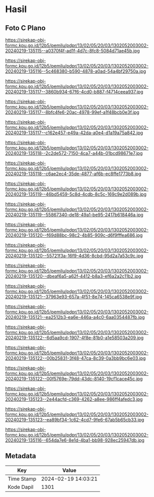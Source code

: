 # Hasil

## Foto C Plano

https://sirekap-obj-formc.kpu.go.id/12b5/pemilu/pdpr/13/02/05/20/03/1302052003002-20240219-135115--a0370f4f-ad1f-4d7c-8fc8-5084d71ae45b.jpg

https://sirekap-obj-formc.kpu.go.id/12b5/pemilu/pdpr/13/02/05/20/03/1302052003002-20240219-135116--5c468380-b590-4878-a0ad-54a4bf29750a.jpg

https://sirekap-obj-formc.kpu.go.id/12b5/pemilu/pdpr/13/02/05/20/03/1302052003002-20240219-135117--3860b934-67f6-4cd0-b887-f4714ceea937.jpg

https://sirekap-obj-formc.kpu.go.id/12b5/pemilu/pdpr/13/02/05/20/03/1302052003002-20240219-135117--8bfc4fe6-20ac-4978-99ef-a1f48bcb0e3f.jpg

https://sirekap-obj-formc.kpu.go.id/12b5/pemilu/pdpr/13/02/05/20/03/1302052003002-20240219-135117--c162e457-e49a-42da-a0e4-d1a19a75a842.jpg

https://sirekap-obj-formc.kpu.go.id/12b5/pemilu/pdpr/13/02/05/20/03/1302052003002-20240219-135118--2c2de572-7150-4ca7-a44b-01bcd98671e7.jpg

https://sirekap-obj-formc.kpu.go.id/12b5/pemilu/pdpr/13/02/05/20/03/1302052003002-20240219-135118--c6ae2ec4-35de-4877-af6b-ec8ffe1773b8.jpg

https://sirekap-obj-formc.kpu.go.id/12b5/pemilu/pdpr/13/02/05/20/03/1302052003002-20240219-135119--46bd5459-5c8d-4cdb-8c5c-169c9e2d089b.jpg

https://sirekap-obj-formc.kpu.go.id/12b5/pemilu/pdpr/13/02/05/20/03/1302052003002-20240219-135119--55867340-de18-49a1-be95-2417b618446a.jpg

https://sirekap-obj-formc.kpu.go.id/12b5/pemilu/pdpr/13/02/05/20/03/1302052003002-20240219-135120--f69d88bc-98c2-4b85-909c-d6f9fffea686.jpg

https://sirekap-obj-formc.kpu.go.id/12b5/pemilu/pdpr/13/02/05/20/03/1302052003002-20240219-135120--55721f3a-16f9-4d36-8cbd-95d2a7a53c9c.jpg

https://sirekap-obj-formc.kpu.go.id/12b5/pemilu/pdpr/13/02/05/20/03/1302052003002-20240219-135120--dbeaf6a5-a62f-4412-b8a3-ef6a2a2c11b2.jpg

https://sirekap-obj-formc.kpu.go.id/12b5/pemilu/pdpr/13/02/05/20/03/1302052003002-20240219-135121--37963e93-657a-4f51-8e74-145ca6538e9f.jpg

https://sirekap-obj-formc.kpu.go.id/12b5/pemilu/pdpr/13/02/05/20/03/1302052003002-20240219-135121--ea2512b3-ea6e-446a-a4c0-6aa0354487fb.jpg

https://sirekap-obj-formc.kpu.go.id/12b5/pemilu/pdpr/13/02/05/20/03/1302052003002-20240219-135122--6d5aa9cd-1907-4f8e-81b0-a1e58503a209.jpg

https://sirekap-obj-formc.kpu.go.id/12b5/pemilu/pdpr/13/02/05/20/03/1302052003002-20240219-135122--00b25831-3f48-47ca-8c39-0a3bb9bc6e03.jpg

https://sirekap-obj-formc.kpu.go.id/12b5/pemilu/pdpr/13/02/05/20/03/1302052003002-20240219-135122--00f5769e-79dd-43dc-8140-19cf1cace45c.jpg

https://sirekap-obj-formc.kpu.go.id/12b5/pemilu/pdpr/13/02/05/20/03/1302052003002-20240219-135123--2e44acfd-c369-4262-a8ee-986ff4afedc3.jpg

https://sirekap-obj-formc.kpu.go.id/12b5/pemilu/pdpr/13/02/05/20/03/1302052003002-20240219-135123--ea89bf34-1c62-4cd7-9fe6-67ab5b65cb33.jpg

https://sirekap-obj-formc.kpu.go.id/12b5/pemilu/pdpr/13/02/05/20/03/1302052003002-20240219-135116--654da7e6-8e1d-4ba1-bb98-928ec25947db.jpg


## Metadata

| Key        | Value               |
| ---------- | ------------------- |
| Time Stamp | 2024-02-19 14:03:21 |
| Kode Dapil | 1301                |



